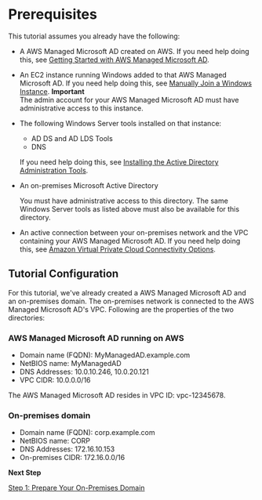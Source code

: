 # Prerequisites<a name="before_you_start"></a>

This tutorial assumes you already have the following:
+ A AWS Managed Microsoft AD created on AWS\. If you need help doing this, see [Getting Started with AWS Managed Microsoft AD](ms_ad_getting_started.md)\.
+ An EC2 instance running Windows added to that AWS Managed Microsoft AD\. If you need help doing this, see [Manually Join a Windows Instance](join_windows_instance.md)\.
**Important**  
The admin account for your AWS Managed Microsoft AD must have administrative access to this instance\.
+ The following Windows Server tools installed on that instance:
  + AD DS and AD LDS Tools
  + DNS

  If you need help doing this, see [Installing the Active Directory Administration Tools](ms_ad_install_ad_tools.md)\.
+ An on\-premises Microsoft Active Directory

  You must have administrative access to this directory\. The same Windows Server tools as listed above must also be available for this directory\.
+ An active connection between your on\-premises network and the VPC containing your AWS Managed Microsoft AD\. If you need help doing this, see [Amazon Virtual Private Cloud Connectivity Options](http://media.amazonwebservices.com/AWS_Amazon_VPC_Connectivity_Options.pdf)\.

## Tutorial Configuration<a name="tutorial_config"></a>

For this tutorial, we've already created a AWS Managed Microsoft AD and an on\-premises domain\. The on\-premises network is connected to the AWS Managed Microsoft AD's VPC\. Following are the properties of the two directories:

### AWS Managed Microsoft AD running on AWS<a name="mad_domain"></a>
+ Domain name \(FQDN\): MyManagedAD\.example\.com
+ NetBIOS name: MyManagedAD
+ DNS Addresses: 10\.0\.10\.246, 10\.0\.20\.121
+ VPC CIDR: 10\.0\.0\.0/16

The AWS Managed Microsoft AD resides in VPC ID: vpc\-12345678\.

### On\-premises domain<a name="onprem_domain"></a>
+ Domain name \(FQDN\): corp\.example\.com
+ NetBIOS name: CORP
+ DNS Addresses: 172\.16\.10\.153
+ On\-premises CIDR: 172\.16\.0\.0/16

**Next Step**

[Step 1: Prepare Your On\-Premises Domain](ms_ad_tutorial_setup_trust_prepare_onprem.md)